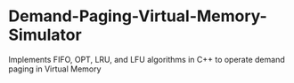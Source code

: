 # Demand-Paging-Virtual-Memory-Simulator
Implements FIFO, OPT, LRU, and LFU algorithms in C++ to operate demand paging in Virtual Memory
